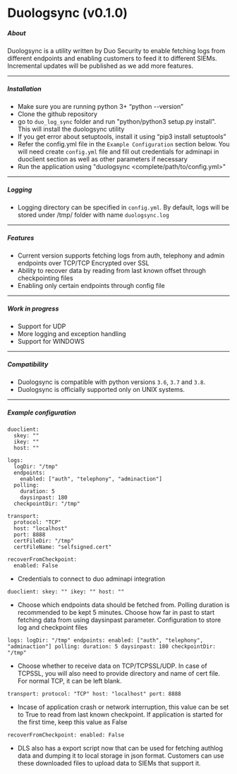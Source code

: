 Duologsync (v0.1.0)
===================

##### About
Duologsync is a utility written by Duo Security to enable fetching logs from different endpoints and enabling customers to feed it to different SIEMs. Incremental updates will be published as we add more features. 

---

##### Installation

- Make sure you are running python 3+ “python --version”
- Clone the github repository
- go to `duo_log_sync` folder and run "python/python3 setup.py install". This will install the duologsync utility
- If you get error about setuptools, install it using “pip3 install setuptools”
- Refer the config.yml file in the `Example Configuration` section below. You will need create `config.yml` file and fill out credentials for adminapi in duoclient section as well as other parameters if necessary
- Run the application using "duologsync <complete/path/to/config.yml>"

---

##### Logging

- Logging directory can be specified in `config.yml`. By default, logs will be stored under /tmp/ folder with name `duologsync.log`

---

##### Features

- Current version supports fetching logs from auth, telephony and admin endpoints over TCP/TCP Encrypted over SSL
- Ability to recover data by reading from last known offset through checkpointing files
- Enabling only certain endpoints through config file

---

##### Work in progress

- Support for UDP
- More logging and exception handling
- Support for WINDOWS

---

##### Compatibility

- Duologsync is compatible with python versions `3.6`, `3.7` and `3.8`.
- Duologsync is officially supported only on UNIX systems.
---

##### Example configuration

```
duoclient:
  skey: ""
  ikey: ""
  host: ""

logs:
  logDir: "/tmp"
  endpoints:
    enabled: ["auth", "telephony", "adminaction"]
  polling:
    duration: 5
    daysinpast: 180
  checkpointDir: "/tmp"

transport:
  protocol: "TCP"
  host: "localhost"
  port: 8888
  certFileDir: "/tmp"
  certFileName: "selfsigned.cert"

recoverFromCheckpoint:
  enabled: False
```

- Credentials to connect to duo adminapi integration

`duoclient:
  skey: ""
  ikey: ""
  host: ""`

- Choose which endpoints data should be fetched from. Polling duration is recommended to be kept 5 minutes. Choose how far in past to start fetching data from using daysinpast parameter. Configuration to store log and checkpoint files

`logs:
  logDir: "/tmp"
  endpoints:
    enabled: ["auth", "telephony", "adminaction"]
  polling:
    duration: 5
    daysinpast: 180
  checkpointDir: "/tmp"`

- Choose whether to receive data on TCP/TCPSSL/UDP. In case of TCPSSL, you will also need to provide directory and name of cert file. For normal TCP, it can be left blank.

`transport:
  protocol: "TCP"
  host: "localhost"
  port: 8888`

- Incase of application crash or network interruption, this value can be set to True to read from last known checkpoint. If application is started for the first time, keep this value as False

`recoverFromCheckpoint:
  enabled: False`

- DLS also has a export script now that can be used for fetching authlog data and dumping it to local storage in json format. Customers can use these downloaded files to upload data to SIEMs that support it. 
